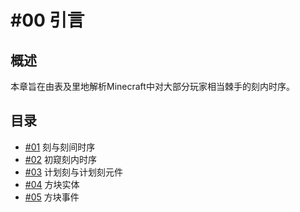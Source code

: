 # #00 引言

## 概述

本章旨在由表及里地解析Minecraft中对大部分玩家相当棘手的刻内时序。

## 目录

- [#01](./01-刻与刻间时序.md) 刻与刻间时序
- [#02](./02-初窥刻内时序.md) 初窥刻内时序
- [#03](./03-计划刻与计划刻元件.md) 计划刻与计划刻元件
- [#04](./04-方块实体.md) 方块实体
- [#05](./05-方块事件.md) 方块事件
